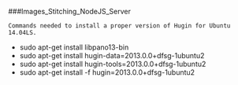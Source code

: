###Images_Stitching_NodeJS_Server 

	Commands needed to install a proper version of Hugin for Ubuntu 14.04LS. 

- sudo apt-get install libpano13-bin
- sudo apt-get install hugin-data=2013.0.0+dfsg-1ubuntu2
- sudo apt-get install hugin-tools=2013.0.0+dfsg-1ubuntu2
- sudo apt-get install -f hugin=2013.0.0+dfsg-1ubuntu2